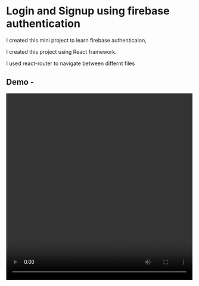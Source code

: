 <h1>Login and Signup using firebase authentication</h1>
<p>I created this mini project to learn firebase authenticaion,</p>
<p>I created this project using React framework.</p>
<p>I used react-router to navigate between differnt files</p>

<h2>Demo - </h2>
<video width="500" height="500" controls>
  <source src="https://user-images.githubusercontent.com/99321374/183365032-7be051ee-14c6-4cfa-a999-6f1ae081eed0.mp4" type="video/mp4">
</video>
